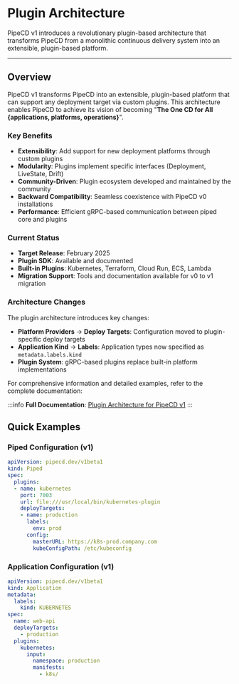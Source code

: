 # Plugin Architecture

PipeCD v1 introduces a revolutionary plugin-based architecture that transforms PipeCD from a monolithic continuous delivery system into an extensible, plugin-based platform.

---

## Overview

PipeCD v1 transforms PipeCD into an extensible, plugin-based platform that can support any deployment target via custom plugins. This architecture enables PipeCD to achieve its vision of becoming "**The One CD for All {applications, platforms, operations}**".

### Key Benefits

- **Extensibility**: Add support for new deployment platforms through custom plugins
- **Modularity**: Plugins implement specific interfaces (Deployment, LiveState, Drift)
- **Community-Driven**: Plugin ecosystem developed and maintained by the community
- **Backward Compatibility**: Seamless coexistence with PipeCD v0 installations
- **Performance**: Efficient gRPC-based communication between piped core and plugins

### Current Status

- **Target Release**: February 2025
- **Plugin SDK**: Available and documented
- **Built-in Plugins**: Kubernetes, Terraform, Cloud Run, ECS, Lambda
- **Migration Support**: Tools and documentation available for v0 to v1 migration

### Architecture Changes

The plugin architecture introduces key changes:

- **Platform Providers** → **Deploy Targets**: Configuration moved to plugin-specific deploy targets
- **Application Kind** → **Labels**: Application types now specified as `metadata.labels.kind`
- **Plugin System**: gRPC-based plugins replace built-in platform implementations

For comprehensive information and detailed examples, refer to the complete documentation:

:::info
**Full Documentation**: [Plugin Architecture for PipeCD v1](/docs-dev/plugin-architecture/)
:::

## Quick Examples

### Piped Configuration (v1)
```yaml
apiVersion: pipecd.dev/v1beta1
kind: Piped
spec:
  plugins:
  - name: kubernetes
    port: 7003
    url: file:///usr/local/bin/kubernetes-plugin
    deployTargets:
    - name: production
      labels:
        env: prod
      config:
        masterURL: https://k8s-prod.company.com
        kubeConfigPath: /etc/kubeconfig
```

### Application Configuration (v1)
```yaml
apiVersion: pipecd.dev/v1beta1
kind: Application
metadata:
  labels:
    kind: KUBERNETES
spec:
  name: web-api
  deployTargets:
    - production
  plugins:
    kubernetes:
      input:
        namespace: production
        manifests:
          - k8s/
```
